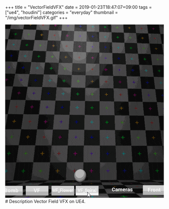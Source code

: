 +++
title = "VectorFieldVFX"
date = 2019-01-23T18:47:07+09:00
tags = ["ue4", "houdini"]
categories = "everyday"
thumbnail = "/img/vectorFieldVFX.gif"
+++

<div class="image">
<img src="/img/vectorFieldVFX.gif" style="max-width: 640px;">
</div>

<div class="description">
# Description
Vector Field VFX on UE4.